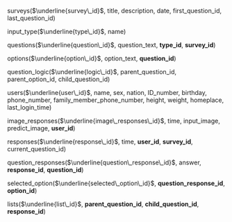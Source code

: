 surveys($\underline{survey\_id}$, title, description, date, first_question_id, last_question_id)

input_type($\underline{type\_id}$, name)

questions($\underline{question\_id}$, question_text,  **type_id**, **survey\_id**)

options($\underline{option\_id}$, option_text, **question_id**)

question_logic($\underline{logic\_id}$, parent_question_id, parent_option_id, child_question_id)

users($\underline{user\_id}$, name, sex, nation, ID_number, birthday, phone_number, family_member_phone_number, height, weight, homeplace, last_login_time)

image_responses($\underline{image\_responses\_id}$, time, input_image, predict_image, **user_id**)

responses($\underline{response\_id}$, time, **user_id**, **survey_id**, current_question_id)

question_responses($\underline{question\_response\_id}$, answer, **response_id**, **question_id**)

selected_option($\underline{selected\_option\_id}$,  **question_response_id**, **option_id**)

lists($\underline{list\_id}$, **parent_question_id**, **child_question_id**, **response_id**)

